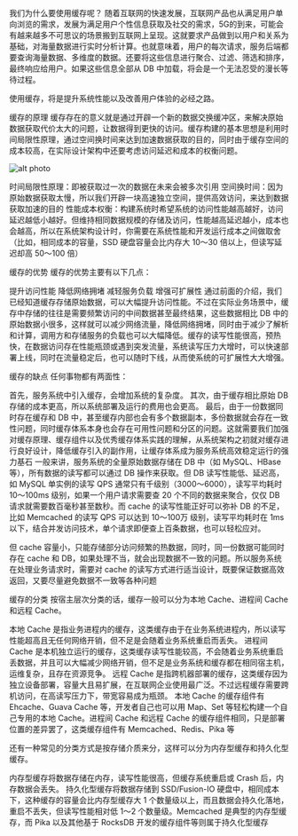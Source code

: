 
我们为什么要使用缓存呢？
随着互联网的快速发展，互联网产品也从满足用户单向浏览的需求，发展为满足用户个性信息获取及社交的需求，5G的到来，可能会有越来越多不可思议的场景搬到互联网上呈现。这就要求产品做到以用户和关系为基础，对海量数据进行实时分析计算。也就意味着，用户的每次请求，服务后端都要查询海量数据、多维度的数据。还要将这些信息进行聚合、过滤、筛选和排序，最终响应给用户。如果这些信息全部从 DB 中加载，将会是一个无法忍受的漫长等待过程。

使用缓存，将是提升系统性能以及改善用户体验的必经之路。



缓存的原理
缓存存在的意义就是通过开辟一个新的数据交换缓冲区，来解决原始数据获取代价太大的问题，让数据得到更快的访问。缓存构建的基本思想是利用时间局限性原理，通过空间换时间来达到加速数据获取的目的，同时由于缓存空间的成本较高，在实际设计架构中还要考虑访问延迟和成本的权衡问题。

![alt photo](https://pic3.zhimg.com/80/v2-61190f18f0d2182c8064001aa358ff32_1440w.jpg)

时间局限性原理：即被获取过一次的数据在未来会被多次引用
空间换时间：因为原始数据获取太慢，所以我们开辟一块高速独立空间，提供高效访问，来达到数据获取加速的目的
性能成本权衡：构建系统时希望系统的访问性能越高越好，访问延迟越低小越好。但维持相同数据规模的存储及访问，性能越高延迟越小，成本也会越高，所以在系统架构设计时，你需要在系统性能和开发运行成本之间做取舍（比如，相同成本的容量，SSD 硬盘容量会比内存大 10～30 倍以上，但读写延迟却高 50～100 倍）


缓存的优势
缓存的优势主要有以下几点：

提升访问性能
降低网络拥堵
减轻服务负载
增强可扩展性
通过前面的介绍，我们已经知道缓存存储原始数据，可以大幅提升访问性能。不过在实际业务场景中，缓存中存储的往往是需要频繁访问的中间数据甚至最终结果，这些数据相比 DB 中的原始数据小很多，这样就可以减少网络流量，降低网络拥堵，同时由于减少了解析和计算，调用方和存储服务的负载也可以大幅降低。缓存的读写性能很高，预热快，在数据访问存在性能瓶颈或遇到突发流量，系统读写压力大增时，可以快速部署上线，同时在流量稳定后，也可以随时下线，从而使系统的可扩展性大大增强。



缓存的缺点
任何事物都有两面性：

首先，服务系统中引入缓存，会增加系统的复杂度。
其次，由于缓存相比原始 DB 存储的成本更高，所以系统部署及运行的费用也会更高。
最后，由于一份数据同时存在缓存和 DB 中，甚至缓存内部也会有多个数据副本，多份数据就会存在一致性问题，同时缓存体系本身也会存在可用性问题和分区的问题。这就需要我们加强对缓存原理、缓存组件以及优秀缓存体系实践的理解，从系统架构之初就对缓存进行良好设计，降低缓存引入的副作用，让缓存体系成为服务系统高效稳定运行的强力基石
一般来讲，服务系统的全量原始数据存储在 DB 中（如 MySQL、HBase 等），所有数据的读写都可以通过 DB 操作来获取。但 DB 读写性能低、延迟高，如 MySQL 单实例的读写 QPS 通常只有千级别（3000～6000），读写平均耗时 10～100ms 级别，如果一个用户请求需要查 20 个不同的数据来聚合，仅仅 DB 请求就需要数百毫秒甚至数秒。而 cache 的读写性能正好可以弥补 DB 的不足，比如 Memcached 的读写 QPS 可以达到 10～100万 级别，读写平均耗时在 1ms 以下，结合并发访问技术，单个请求即便查上百条数据，也可以轻松应对。

但 cache 容量小，只能存储部分访问频繁的热数据，同时，同一份数据可能同时存在 cache 和 DB，如果处理不当，就会出现数据不一致的问题。所以服务系统在处理业务请求时，需要对 cache 的读写方式进行适当设计，既要保证数据高效返回，又要尽量避免数据不一致等各种问题



缓存的分类
按宿主层次分类的话，缓存一般可以分为本地 Cache、进程间 Cache 和远程 Cache。

本地 Cache 是指业务进程内的缓存，这类缓存由于在业务系统进程内，所以读写性能超高且无任何网络开销，但不足是会随着业务系统重启而丢失。
进程间 Cache 是本机独立运行的缓存，这类缓存读写性能较高，不会随着业务系统重启丢数据，并且可以大幅减少网络开销，但不足是业务系统和缓存都在相同宿主机，运维复杂，且存在资源竞争。
远程 Cache 是指跨机器部署的缓存，这类缓存因为独立设备部署，容量大且易扩展，在互联网企业使用最广泛。不过远程缓存需要跨机访问，在高读写压力下，带宽容易成为瓶颈。
本地 Cache 的缓存组件有 Ehcache、Guava Cache 等，开发者自己也可以用 Map、Set 等轻松构建一个自己专用的本地 Cache。进程间 Cache 和远程 Cache 的缓存组件相同，只是部署位置的差异罢了，这类缓存组件有 Memcached、Redis、Pika 等

还有一种常见的分类方式是按存储介质来分，这样可以分为内存型缓存和持久化型缓存。

内存型缓存将数据存储在内存，读写性能很高，但缓存系统重启或 Crash 后，内存数据会丢失。
持久化型缓存将数据存储到 SSD/Fusion-IO 硬盘中，相同成本下，这种缓存的容量会比内存型缓存大 1 个数量级以上，而且数据会持久化落地，重启不丢失，但读写性能相对低 1～2 个数量级。Memcached 是典型的内存型缓存，而 Pika 以及其他基于 RocksDB 开发的缓存组件等则属于持久化型缓存
